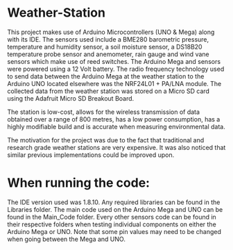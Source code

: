 # Weather-Station

This project makes use of Arduino Microcontrollers (UNO & Mega) along with its IDE. The sensors used include a BME280 barometric pressure, temperature and humidity sensor, a soil moisture sensor, a DS18B20 temperature probe sensor and anemometer, rain gauge and wind vane sensors which make use of reed switches. The Arduino Mega and sensors were powered using a 12 Volt battery. The radio frequency technology used to send data between the Arduino Mega at the weather station to the Arduino UNO located elsewhere was the NRF24L01 + PA/LNA module. The collected data from the weather station was stored on a Micro SD card using the Adafruit Micro SD Breakout Board.

The station is low-cost, allows for the wireless transmission of data obtained over a range of 800 metres, has a low power consumption, has a highly modifiable build and is accurate when measuring environmental data.

The motivation for the project was due to the fact that traditional and research grade weather stations are very expensive. It was also noticed that similar previous implementations could be improved upon.

# When running the code:

The IDE version used was 1.8.10. Any required libraries can be found in the Libraries folder. The main code used on the Arduino Mega and UNO can be found in the Main_Code folder. Every other sensors code can be found in their respective folders when testing individual components on either the Arduino Mega or UNO. Note that some pin values may need to be changed when going between the Mega and UNO.
